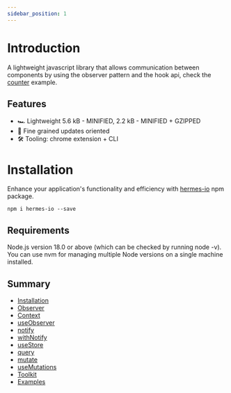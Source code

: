 ```yaml
---
sidebar_position: 1
---
```


# Introduction

A lightweight javascript library that allows communication between components by using the observer pattern and the hook api, check the
[counter](https://stackblitz.com/~/github.com/Maxtermax/hermes-io-counter-demo) example.

## Features

- 🏎️ Lightweight 5.6 kB - MINIFIED, 2.2 kB - MINIFIED + GZIPPED
- 🧠 Fine grained updates oriented
- 🛠️ Tooling: chrome extension + CLI

# Installation
Enhance your application's functionality and efficiency with [hermes-io](https://www.npmjs.com/package/hermes-io) npm package.

```
npm i hermes-io --save
```

## Requirements
Node.js version 18.0 or above (which can be checked by running node -v). You can use nvm for managing multiple Node versions on a single machine installed.


## Summary

- [Installation](/docs/basics/Installation)
- [Observer](/docs/basics/Observer)
- [Context](/docs/basics/Context)
- [useObserver](/docs/basics/useObserver)
- [notify](/docs/basics/Notify)
- [withNotify](/docs/basics/withNotify)
- [useStore](/docs/basics/useStore)
- [query](/docs/basics/query)
- [mutate](/docs/basics/mutate)
- [useMutations](/docs/basics/useMutations)
- [Toolkit](/docs/basics/Toolkit)
- [Examples](/docs/basics/Notify#examples)
